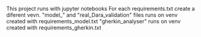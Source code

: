 This project runs with jupyter notebooks
For each requirements.txt create a diferent vevn.
"model_" and "real_Dara_validation" files runs on venv created with requirements_model.txt
"gherkin_analyser" runs on venv created with requirements_gherkin.txt
